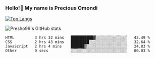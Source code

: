 ### Hello!👋 My name is Precious Omondi 

[![Top Langs](https://github-readme-stats.vercel.app/api/top-langs/?username=Presho99&langs_count=8&theme=dark)](https://github.com/Presho99/github-readme-stats)

![Presho99's GitHub stats](https://github-readme-stats.vercel.app/api?username=Presho99&show_icons=true&theme=dark)

<!--START_SECTION:waka-->

```text
HTML         3 hrs 32 mins   ██████████▓░░░░░░░░░░░░░░   42.49 %
CSS          2 hrs 43 mins   ████████░░░░░░░░░░░░░░░░░   32.64 %
JavaScript   2 hrs 4 mins    ██████▒░░░░░░░░░░░░░░░░░░   24.83 %
Other        0 secs          ░░░░░░░░░░░░░░░░░░░░░░░░░   00.03 %
```

<!--END_SECTION:waka-->

